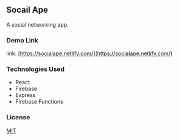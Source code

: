## Socail Ape

A social networking app.

### Demo Link

link: [https://socialape.netlify.com/](https://socialape.netlify.com/)

### Technologies Used

* React
* Firebase
* Express
* Firebase Functions

### License
[MIT](https://choosealicense.com/licenses/mit/)

